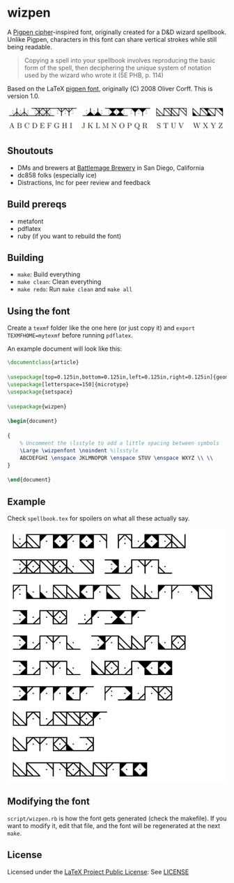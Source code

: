 # wizpen

A [Pigpen cipher](https://en.wikipedia.org/wiki/Pigpen_cipher)-inspired font,
originally created for a D\&D wizard spellbook. Unlike Pigpen, characters in
this font can share vertical strokes while still being readable.

>Copying a spell into your spellbook involves reproducing the basic form of
>the spell, then deciphering the unique system of notation used by the wizard
>who wrote it (5E PHB, p. 114)

Based on the LaTeX [pigpen font](https://ctan.org/pkg/pigpen), originally
(C) 2008 Oliver Corff. This is version 1.0.

![key](img/key.png)

## Shoutouts

* DMs and brewers at [Battlemage Brewery](http://battlemagebrewing.com/)
  in San Diego, California
* dc858 folks (especially ice)
* Distractions, Inc for peer review and feedback

## Build prereqs

* metafont
* pdflatex
* ruby (if you want to rebuild the font)

## Building

* `make`: Build everything
* `make clean`: Clean everything
* `make redo`: Run `make clean` and `make all`

## Using the font

Create a `texmf` folder like the one here (or just copy it) and
`export TEXMFHOME=mytexmf` before running `pdflatex`.

An example document will look like this:

```tex
\documentclass{article}

\usepackage[top=0.125in,bottom=0.125in,left=0.125in,right=0.125in]{geometry}
\usepackage[letterspace=150]{microtype}
\usepackage{setspace}

\usepackage{wizpen}

\begin{document}

{
    % Uncomment the \lsstyle to add a little spacing between symbols
    \Large \wizpenfont \noindent %\lsstyle
    ABCDEFGHI \enspace JKLMNOPQR \enspace STUV \enspace WXYZ \\ \\
}

\end{document}
```

## Example

Check `spellbook.tex` for spoilers on what all these actually say.

![example](img/example.png)

## Modifying the font

`script/wizpen.rb` is how the font gets generated (check the makefile).
If you want to modify it, edit that file, and the font will be regenerated
at the next `make`.

## License

Licensed under the [LaTeX Project Public License](https://ctan.org/license/lppl):
See [LICENSE](LICENSE)

